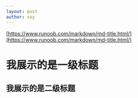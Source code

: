 ```yaml
---
layout: post
author: ssy
---
```


[https://www.runoob.com/markdown/md-title.html/](https://www.runoob.com/markdown/md-title.html/)

# 我展示的是一级标题
## 我展示的是二级标题